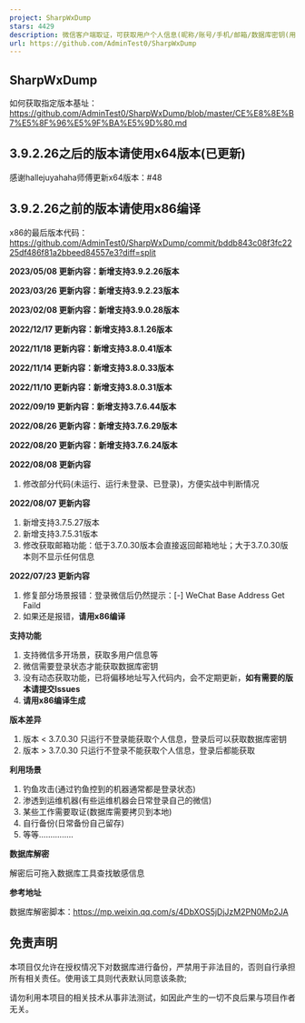 ```yaml
---
project: SharpWxDump
stars: 4429
description: 微信客户端取证，可获取用户个人信息(昵称/账号/手机/邮箱/数据库密钥(用来解密聊天记录))；支持获取多用户信息，不定期更新新版本偏移，目前支持所有新版本、正式版本
url: https://github.com/AdminTest0/SharpWxDump
---
```


SharpWxDump
-----------

如何获取指定版本基址：https://github.com/AdminTest0/SharpWxDump/blob/master/CE%E8%8E%B7%E5%8F%96%E5%9F%BA%E5%9D%80.md

3.9.2.26之后的版本请使用x64版本(已更新)
--------------------------

感谢hallejuyahaha师傅更新x64版本：#48

3.9.2.26之前的版本请使用x86编译
---------------------

x86的最后版本代码：https://github.com/AdminTest0/SharpWxDump/commit/bddb843c08f3fc2225df486f81a2bbeed84557e3?diff=split

**2023/05/08 更新内容：新增支持3.9.2.26版本**

**2023/03/26 更新内容：新增支持3.9.2.23版本**

**2023/02/08 更新内容：新增支持3.9.0.28版本**

**2022/12/17 更新内容：新增支持3.8.1.26版本**

**2022/11/18 更新内容：新增支持3.8.0.41版本**

**2022/11/14 更新内容：新增支持3.8.0.33版本**

**2022/11/10 更新内容：新增支持3.8.0.31版本**

**2022/09/19 更新内容：新增支持3.7.6.44版本**

**2022/08/26 更新内容：新增支持3.7.6.29版本**

**2022/08/20 更新内容：新增支持3.7.6.24版本**

**2022/08/08 更新内容**

1.  修改部分代码(未运行、运行未登录、已登录)，方便实战中判断情况

**2022/08/07 更新内容**

1.  新增支持3.7.5.27版本
2.  新增支持3.7.5.31版本
3.  修改获取邮箱功能：低于3.7.0.30版本会直接返回邮箱地址；大于3.7.0.30版本则不显示任何信息

**2022/07/23 更新内容**

1.  修复部分场景报错：登录微信后仍然提示：\[-\] WeChat Base Address Get Faild
2.  如果还是报错，**请用x86编译**

**支持功能**

1.  支持微信多开场景，获取多用户信息等
2.  微信需要登录状态才能获取数据库密钥
3.  没有动态获取功能，已将偏移地址写入代码内，会不定期更新，**如有需要的版本请提交Issues**
4.  **请用x86编译生成**

**版本差异**

1.  版本 < 3.7.0.30 只运行不登录能获取个人信息，登录后可以获取数据库密钥
2.  版本 > 3.7.0.30 只运行不登录不能获取个人信息，登录后都能获取

**利用场景**

1.  钓鱼攻击(通过钓鱼控到的机器通常都是登录状态)
2.  渗透到运维机器(有些运维机器会日常登录自己的微信)
3.  某些工作需要取证(数据库需要拷贝到本地)
4.  自行备份(日常备份自己留存)
5.  等等...............

**数据库解密**

解密后可拖入数据库工具查找敏感信息

**参考地址**

数据库解密脚本：https://mp.weixin.qq.com/s/4DbXOS5jDjJzM2PN0Mp2JA

免责声明
----

本项目仅允许在授权情况下对数据库进行备份，严禁用于非法目的，否则自行承担所有相关责任。使用该工具则代表默认同意该条款;

请勿利用本项目的相关技术从事非法测试，如因此产生的一切不良后果与项目作者无关。
